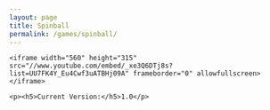 ```yaml
---
layout: page
title: Spinball
permalink: /games/spinball/
---
```


<div class="page-content">

<!-- Trailer For Spinball -->
	<iframe width="560" height="315" src="//www.youtube.com/embed/_xe3Q6DTj8s?list=UU7FK4Y_Eu4Cwf3uATBHj09A" frameborder="0" allowfullscreen></iframe>

	<p><h5>Current Version:</h5>1.0</p>

</div>